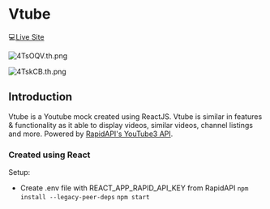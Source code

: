 # Vtube
💻[Live Site](https://vrsb99-vtube.netlify.app/)

![4TsOQV.th.png](https://iili.io/4TsOQV.th.png)

![4TskCB.th.png](https://iili.io/4TskCB.th.png)

## Introduction
Vtube is a Youtube mock created using ReactJS. Vtube is similar in features & functionality as it able to display videos, similar videos, channel listings and more. Powered by [RapidAPI's YouTube3 API](https://rapidapi.com/ytdlfree/api/youtube-v31/).

### Created using React
Setup:
- Create .env file with REACT_APP_RAPID_API_KEY from RapidAPI
`npm install --legacy-peer-deps`
`npm start` 
